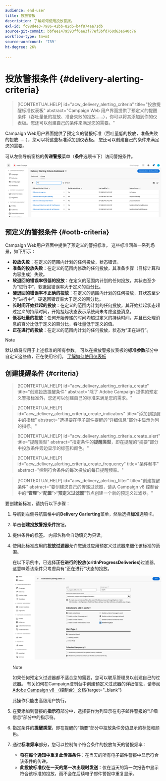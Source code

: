 ```yaml
---
audience: end-user
title: 投放警报
description: 了解如何使用投放警报。
exl-id: fc98d4e3-7986-42bb-82d5-b4f874aa71db
source-git-commit: bbfee1479593ff6ae3f77ef5bfd760d63e640c76
workflow-type: tm+mt
source-wordcount: '739'
ht-degree: 26%

---
```


# 投放警报条件 {#delivery-alerting-criteria}

>[!CONTEXTUALHELP]
>id="acw_delivery_alerting_criteria"
>title="投放提醒标准仪表板"
>abstract="Campaign Web 用户界面提供了预定义的提醒条件（吞吐量低的投放、准备失败的投放......），你可以将其添加到你的仪表板。您还可以创建自己的条件来满足您的需要。"

Campaign Web用户界面提供了预定义的警报标准（吞吐量低的投放，准备失败的投放……），您可以将这些标准添加到仪表板。 您还可以创建自己的条件来满足您的需要。

可从左侧导航窗格的&#x200B;**传递警报**&#x200B;菜单（**条件**&#x200B;选项卡下）访问警报条件。

![](assets/alerting-criteria-list.png)

## 预定义的警报条件 {#ootb-criteria}

Campaign Web用户界面中提供了预定义的警报标准。 这些标准涵盖一系列场景，如下所示：

* **投放失败**：在定义的范围内计划的任何投放，状态错误。
* **准备的投放失败**：在定义的范围内修改的任何投放，其准备步骤（目标计算和内容生成）失败。
* **软退回的错误率很低的投放**：在定义的范围内计划的任何投放，其状态至少为“进行中”，软退回错误率大于定义的百分比。
* **硬退回的错误率不正确的投放**：在定义的范围内计划的任何投放，其状态至少为“进行中”，硬退回错误率大于定义的百分比。
* **长时间开始挂起的投放**：在定义的范围内计划的任何投放，其开始挂起状态超过定义的持续时间，开始挂起状态表示系统尚未考虑这些消息。
* **低吞吐量的投放**：任何开始传递的时间均超过定义的持续时间，并且已处理消息的百分比低于定义的百分比，吞吐量低于定义的值。
* **正在进行的投放**：在定义的范围内计划的任何投放，状态为“正在进行”。

>[!NOTE]
>
>默认值将应用于上述标准的所有参数。 可以在投放警报仪表板的&#x200B;**标准参数**&#x200B;部分中自定义这些值，正在使用它们。 [了解如何使用仪表板](../msg/delivery-alerting-dashboards.md)

## 创建提醒条件 {#criteria}

>[!CONTEXTUALHELP]
>id="acw_delivery_alerting_criteria_create"
>title="创建投放提醒条件"
>abstract="除了 Adobe Campaign 提供的预定义警报标准外，您还可以创建自己的标准来满足您的需求。"

>[!CONTEXTUALHELP]
>id="acw_delivery_alerting_criteria_create_indicators"
>title="添加到提醒中的指标"
>abstract="选择要在电子邮件提醒的“详细信息”部分中显示为列的指标。"

>[!CONTEXTUALHELP]
>id="acw_delivery_alerting_criteria_create_alert"
>title="提醒类型"
>abstract="指定条件的&#x200B;**提醒类型**，即在提醒的“摘要”部分中投放条件旁边显示的标签和颜色。"

>[!CONTEXTUALHELP]
>id="acw_delivery_alerting_criteria_create_frequency"
>title="条件频率"
>abstract="控制符合条件的每次投放的每日提醒频率。"

>[!CONTEXTUALHELP]
>id="acw_delivery_alerting_filter"
>title="创建提醒条件"
>abstract="要创建您自己的传递过滤器，请从 Campaign v8 控制台中的“**管理**”>“**配置**”>“**预定义过滤器**”节点创建一个新的预定义过滤器。"

要创建新标准，请执行以下步骤：

1. 导航到左侧导航窗格中的&#x200B;**Delivery Carlerting**&#x200B;菜单，然后选择&#x200B;**标准**&#x200B;选项卡。
1. 单击&#x200B;**创建投放警报条件**&#x200B;按钮。
1. 提供条件的标签。 内部名称会自动填充为只读。
1. 使用此标准应用的&#x200B;**投放过滤器**&#x200B;允许您通过应用预定义过滤器来细化该标准的范围。

   在以下示例中，已选择&#x200B;**正在进行的投放(critInProgressDeliveries)**&#x200B;过滤器，这意味着该条件只考虑具有“正在进行”状态的投放。

   ![](assets/alerting-criteria-properties.png)

   >[!NOTE]
   >
   >如果任何预定义过滤器都不适合您的需要，您可以联系管理员以创建自己的过滤器。  有关如何在Campaign控制台中创建预定义过滤器的详细信息，请参阅[Adobe Campaign v8 （控制台）文档](https://experienceleague.adobe.com/en/docs/campaign/campaign-v8/audience/create-audiences/create-filters){target="_blank"}
   >
   >此操作只能由高级用户执行。

1. 在要添加到警报的&#x200B;**指示符**&#x200B;部分中，选择要作为列显示在电子邮件警报的“详细信息”部分中的指示符。

1. 指定条件的&#x200B;**提醒类型**，即在提醒的“摘要”部分中投放条件旁边显示的标签和颜色。

1. 通过&#x200B;**标准频率**&#x200B;部分，您可以控制每个符合条件的投放每天的警报频率：

   * **将在每个通知中重复此传递条件**：在当天的所有电子邮件警报中显示符合该条件的传递。
   * **此投放标准仅在一天的第一次出现时发送**：仅在当天的第一次报告中显示符合该标准的投放，而不会在后续电子邮件警报中重复显示。
